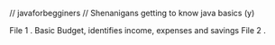 // javaforbegginers
// Shenanigans getting to know java basics (y)

File 1 . Basic Budget, identifies income, expenses and savings
File 2 . 
